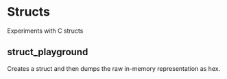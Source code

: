 Structs
=======

Experiments with C structs

struct_playground
-----------------

Creates a struct and then dumps the raw in-memory representation as hex.

